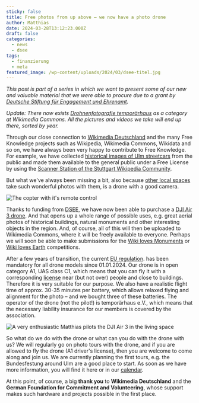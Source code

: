 ```yaml
---
sticky: false
title: Free photos from up above – we now have a photo drone
author: Matthias
date: 2024-03-28T13:12:23.000Z
draft: false
categories:
  - news
  - dsee
tags:
  - finanzierung
  - meta
featured_image: /wp-content/uploads/2024/03/dsee-titel.jpg
---
```


_This post is part of a series in which we want to present some of our new and valuable material that we were able to procure due to a grant by [Deutsche Stiftung für Engagement und Ehrenamt](https://www.deutsche-stiftung-engagement-und-ehrenamt.de/)._

_Update: There now exists [Drohnenfotografie temporärhaus](https://commons.wikimedia.org/wiki/Category:Drohnenfotografie_tempor%C3%A4rhaus) as a category at Wikimedia Commons. All the pictures and videos we take will end up there, sorted by year._

Through our close connection to [Wikimedia Deutschland](https://www.wikimedia.de/) and the many Free Knowledge projects such as Wikipedia, Wikimedia Commons, Wikidata and so on, we have always been very happy to contribute to Free Knowledge. For example, we have collected [historical images of Ulm streetcars](https://temporaerhaus.de/digitale-erinnerungsstuecke-fuer-alle-eine-rueckschau/) from the public and made them available to the general public under a Free License by using the [Scanner Station of the Stuttgart Wikipedia Community](https://de.wikipedia.org/wiki/Wikipedia:Stuttgart/Scannerstation).

But what we've always been missing a bit, also because [other local spaces](https://commons.wikimedia.org/wiki/Category:Files_by_User:Raymond_from_de.wikipedia/Potsdam,_Barberini_2023,_Drohne) take such wonderful photos with them, is a drone with a good camera.

![The copter with it's remote control](/wp-content/uploads/2024/03/dsee-draufsicht.jpg)

Thanks to funding from [DSEE](https://www.deutsche-stiftung-engagement-und-ehrenamt.de/), we have now been able to purchase a [DJI Air 3 drone](https://www.dji.com/de/air-3). And that opens up a whole range of possible uses, e.g. great aerial photos of historical buildings, natural monuments and other interesting objects in the region. And, of course, all of this will then be uploaded to Wikimedia Commons, where it will be freely available to everyone. Perhaps we will soon be able to make submissions for the [Wiki loves Monuments](https://de.wikipedia.org/wiki/Wikipedia:Wiki_Loves_Monuments) or [Wiki loves Earth](https://de.wikipedia.org/wiki/Wikipedia:Wiki_Loves_Earth) competitions.

After a few years of transition, the current [EU regulation](https://lba-openuav.de/einstieg/allgemeine-informationen/). has been mandatory for all drone models since 01.01.2024. Our drone is in open category A1, UAS class C1, which means that you can fly it with a corresponding [license](https://www.lba.de/DE/Drohnen/Fernpiloten/Anforderungen_Fernpiloten_node.html) near (but not over) people and close to buildings. Therefore it is very suitable for our purpose. We also have a realistic flight time of approx. 30-35 minutes per battery, which allows relaxed flying and alignment for the photo – and we bought three of these batteries. The operator of the drone (not the pilot!) is temporärhaus e.V., which means that the necessary liability insurance for our members is covered by the association. 

![A very enthusiastic Matthias pilots the DJI Air 3 in the living space](/wp-content/uploads/2024/03/dsee-matthias.jpg)

So what do we do with the drone or what can you do with the drone with us? We will regularly go on photo tours with the drone, and if you are allowed to fly the drone (A1 driver's license), then you are welcome to come along and join us. We are currently planning the first tours, e.g. the Bundesfestung around Ulm are a good place to start. As soon as we have more information, you will find it here or in our [calendar](/termine-und-oeffnungszeiten/).

At this point, of course, a big **thank you** to **Wikimedia Deutschland** and the **German Foundation for Commitment and Volunteering**, whose support makes such hardware and projects possible in the first place. 
